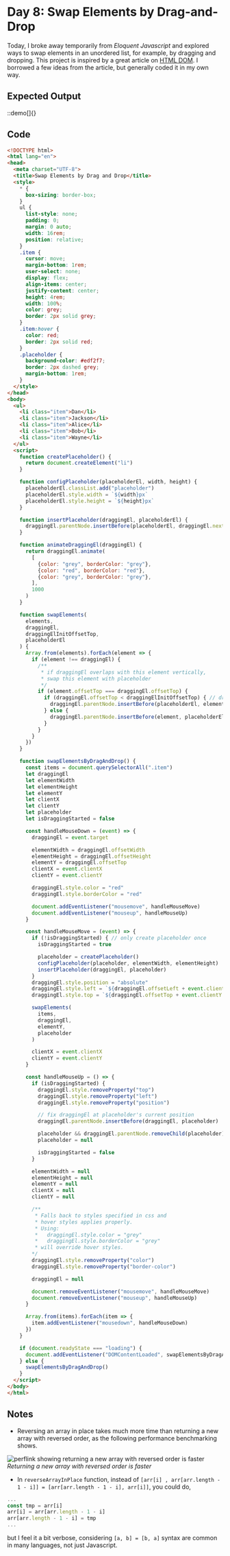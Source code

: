 # Day 8: Swap Elements by Drag-and-Drop

Today, I broke away temporarily from *Eloquent Javascript* and explored ways to swap elements in an unordered list, for example, by dragging and dropping. This project is inspired by a great article on [HTML DOM](https://htmldom.dev/drag-and-drop-element-in-a-list/). I borrowed a few ideas from the article, but generally coded it in my own way.

## Expected Output

::demo[]{}

## Code

```html
<!DOCTYPE html>
<html lang="en">
<head>
  <meta charset="UTF-8">
  <title>Swap Elements by Drag and Drop</title>
  <style>
    * {
      box-sizing: border-box;
    }
    ul {
      list-style: none;
      padding: 0;
      margin: 0 auto;
      width: 16rem;
      position: relative;
    }
    .item {
      cursor: move;
      margin-bottom: 1rem;
      user-select: none;
      display: flex;
      align-items: center;
      justify-content: center;
      height: 4rem;
      width: 100%;
      color: grey;
      border: 2px solid grey;
    }
    .item:hover {
      color: red;
      border: 2px solid red;
    }
    .placeholder {
      background-color: #edf2f7;
      border: 2px dashed grey;
      margin-bottom: 1rem;
    }
  </style>
</head>
<body>
  <ul>
    <li class="item">Dan</li>
    <li class="item">Jackson</li>
    <li class="item">Alice</li>
    <li class="item">Bob</li>
    <li class="item">Wayne</li>
  </ul>
  <script>
    function createPlaceholder() {
      return document.createElement("li")
    }

    function configPlaceholder(placeholderEl, width, height) {
      placeholderEl.classList.add("placeholder")
      placeholderEl.style.width = `${width}px`
      placeholderEl.style.height = `${height}px`
    }

    function insertPlaceholder(draggingEl, placeholderEl) {
      draggingEl.parentNode.insertBefore(placeholderEl, draggingEl.nextSibling)
    }

    function animateDraggingEl(draggingEl) {
      return draggingEl.animate(
        [
          {color: "grey", borderColor: "grey"},
          {color: "red", borderColor: "red"},
          {color: "grey", borderColor: "grey"},
        ],
        1000
      )
    }

    function swapElements(
      elements,
      draggingEl,
      draggingElInitOffsetTop,
      placeholderEl
    ) {
      Array.from(elements).forEach(element => {
        if (element !== draggingEl) {
          /**
           * if draggingEl overlaps with this element vertically,
           * swap this element with placeholder
           */
          if (element.offsetTop === draggingEl.offsetTop) {
            if (draggingEl.offsetTop < draggingElInitOffsetTop) { // dragging upwards
              draggingEl.parentNode.insertBefore(placeholderEl, element)
            } else {
              draggingEl.parentNode.insertBefore(element, placeholderEl)
            }
          }
        }
      })
    }

    function swapElementsByDragAndDrop() {
      const items = document.querySelectorAll(".item")
      let draggingEl
      let elementWidth
      let elementHeight
      let elementY
      let clientX
      let clientY
      let placeholder
      let isDraggingStarted = false

      const handleMouseDown = (event) => {
        draggingEl = event.target

        elementWidth = draggingEl.offsetWidth
        elementHeight = draggingEl.offsetHeight
        elementY = draggingEl.offsetTop
        clientX = event.clientX
        clientY = event.clientY

        draggingEl.style.color = "red"
        draggingEl.style.borderColor = "red"

        document.addEventListener("mousemove", handleMouseMove)
        document.addEventListener("mouseup", handleMouseUp)
      }

      const handleMouseMove = (event) => {
        if (!isDraggingStarted) { // only create placeholder once
          isDraggingStarted = true

          placeholder = createPlaceholder()
          configPlaceholder(placeholder, elementWidth, elementHeight)
          insertPlaceholder(draggingEl, placeholder)
        }
        draggingEl.style.position = "absolute"
        draggingEl.style.left = `${draggingEl.offsetLeft + event.clientX - clientX}px`
        draggingEl.style.top = `${draggingEl.offsetTop + event.clientY - clientY}px`

        swapElements(
          items,
          draggingEl,
          elementY,
          placeholder
        )

        clientX = event.clientX
        clientY = event.clientY
      }

      const handleMouseUp = () => {
        if (isDraggingStarted) {
          draggingEl.style.removeProperty("top")
          draggingEl.style.removeProperty("left")
          draggingEl.style.removeProperty("position")

          // fix draggingEl at placeholder's current position
          draggingEl.parentNode.insertBefore(draggingEl, placeholder)

          placeholder && draggingEl.parentNode.removeChild(placeholder)
          placeholder = null

          isDraggingStarted = false
        }

        elementWidth = null
        elementHeight = null
        elementY = null
        clientX = null
        clientY = null

        /**
         * Falls back to styles specified in css and
         * hover styles applies properly.
         * Using:
         *   draggingEl.style.color = "grey"
         *   draggingEl.style.borderColor = "grey"
         * will override hover styles.
        */
        draggingEl.style.removeProperty("color")
        draggingEl.style.removeProperty("border-color")

        draggingEl = null

        document.removeEventListener("mousemove", handleMouseMove)
        document.removeEventListener("mouseup", handleMouseUp)
      }

      Array.from(items).forEach(item => {
        item.addEventListener("mousedown", handleMouseDown)
      })
    }

    if (document.readyState === "loading") {
      document.addEventListener("DOMContentLoaded", swapElementsByDragAndDrop)
    } else {
      swapElementsByDragAndDrop()
    }
  </script>
</body>
</html>
```

## Notes

- Reversing an array in place takes much more time than returning a new array with reversed order, as the following performance benchmarking shows.

![perflink showing returning a new array with reversed order is faster](/images/day8-perflink.png)
*Returning a new array with reversed order is faster*

- In `reverseArrayInPlace` function, instead of `[arr[i] , arr[arr.length - 1 - i]] = [arr[arr.length - 1 - i], arr[i]]`, you could do,

```js
...
const tmp = arr[i]
arr[i] = arr[arr.length - 1 - i]
arr[arr.length - 1 - i] = tmp
...
```

but I feel it a bit verbose, considering `[a, b] = [b, a]` syntax are common in many languages, not just Javascript.
